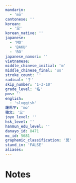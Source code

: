 ```yaml
---
mandarin:
  - 'mō'
cantonese: ''
korean:
  - '모'
korean_native: ''
japanese:
  - 'MO'
  - 'BAKU'
  - 'BO'
japanese_nanori: ''
vietnamese:
middle_chinese_initial: 'm'
middle_chinese_final: 'uo'
stroke_count: ''
radical: '手'
skip_number: '1-3-10'
grade_level: '名'
pos: ''
english:
  - 'sluggish'
羅馬字: 'mo'
韓文: '모'
joyo_level: ''
hsk_level: ''
hanmun_edu_level: ''
danayo_id: 8471
mc_id: 5681
graphemic_classification: '莫'
stand_in: 'FALSE'
aliases:
---
```


# Notes
